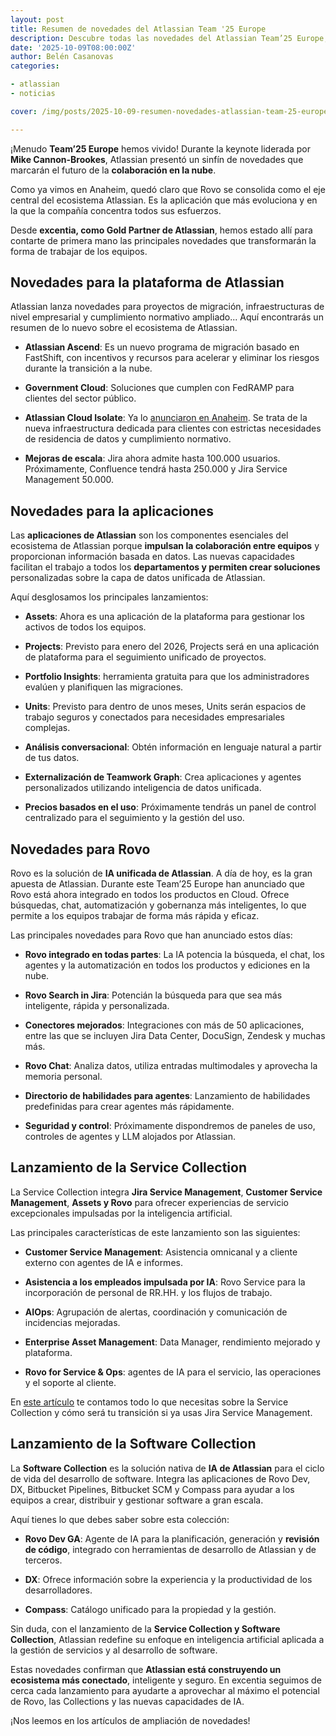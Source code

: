 ```yaml
---
layout: post
title: Resumen de novedades del Atlassian Team '25 Europe
description: Descubre todas las novedades del Atlassian Team’25 Europe, Rovo, Service Collection, Software Collection y más.
date: '2025-10-09T08:00:00Z'
author: Belén Casanovas
categories:

- atlassian
- noticias

cover: /img/posts/2025-10-09-resumen-novedades-atlassian-team-25-europe.png

---
```


¡Menudo **Team’25 Europe** hemos vivido! Durante la keynote liderada por **Mike Cannon-Brookes**, Atlassian presentó un sinfín de novedades que marcarán el futuro de la **colaboración en la nube**.

Como ya vimos en Anaheim, quedó claro que Rovo se consolida como el eje central del ecosistema Atlassian. Es la aplicación que más evoluciona y en la que la compañía concentra todos sus esfuerzos.

Desde **excentia, como Gold Partner de Atlassian**, hemos estado allí para contarte de primera mano las principales novedades que transformarán la forma de trabajar de los equipos.

<h2>Novedades para la plataforma de Atlassian</h2>

Atlassian lanza novedades para proyectos de migración, infraestructuras de nivel empresarial y cumplimiento normativo ampliado... Aquí encontrarás un resumen de lo nuevo sobre el ecosistema de Atlassian. 

- **Atlassian Ascend**: Es un nuevo programa de migración basado en FastShift, con incentivos y recursos para acelerar y eliminar los riesgos durante la transición a la nube. <br>

- **Government Cloud**: Soluciones que cumplen con FedRAMP para clientes del sector público. <br>

- **Atlassian Cloud Isolate**: Ya lo [anunciaron en Anaheim](/novedades-atlassian-cloud-platform-team-25). Se trata de la nueva infraestructura dedicada para clientes con estrictas necesidades de residencia de datos y cumplimiento normativo. <br>

- **Mejoras de escala**: Jira ahora admite hasta 100.000 usuarios. Próximamente, Confluence tendrá hasta 250.000 y Jira Service Management 50.000. <br>


<h2>Novedades para la aplicaciones</h2>

Las **aplicaciones de Atlassian** son los componentes esenciales del ecosistema de Atlassian porque **impulsan la colaboración entre equipos** y proporcionan información basada en datos. Las nuevas capacidades facilitan el trabajo a todos los **departamentos y permiten crear soluciones** personalizadas sobre la capa de datos unificada de Atlassian.

Aquí desglosamos los principales lanzamientos: 

- **Assets**: Ahora es una aplicación de la plataforma para gestionar los activos de todos los equipos. <br>

- **Projects**: Previsto para enero del 2026, Projects será en una aplicación de plataforma para el seguimiento unificado de proyectos. <br>

- **Portfolio Insights**: herramienta gratuita para que los administradores evalúen y planifiquen las migraciones. <br>

- **Units**: Previsto para dentro de unos meses, Units serán espacios de trabajo seguros y conectados para necesidades empresariales complejas. <br>

- **Análisis conversacional**: Obtén información en lenguaje natural a partir de tus datos. <br>

- **Externalización de Teamwork Graph**: Crea aplicaciones y agentes personalizados utilizando inteligencia de datos unificada. <br>

- **Precios basados en el uso**: Próximamente tendrás un panel de control centralizado para el seguimiento y la gestión del uso.


<h2>Novedades para Rovo</h2>

Rovo es la solución de **IA unificada de Atlassian**. A día de hoy, es la gran apuesta de Atlassian. Durante este Team’25 Europe han anunciado que Rovo está ahora integrado en todos los productos en Cloud. Ofrece búsquedas, chat, automatización y gobernanza más inteligentes, lo que permite a los equipos trabajar de forma más rápida y eficaz. 

Las principales novedades para Rovo que han anunciado estos días: 

- **Rovo integrado en todas partes**: La IA potencia la búsqueda, el chat, los agentes y la automatización en todos los productos y ediciones en la nube. <br>

- **Rovo Search in Jira**: Potencián la búsqueda para que sea más inteligente, rápida y personalizada. <br>


- **Conectores mejorados**: Integraciones con más de 50 aplicaciones, entre las que se incluyen Jira Data Center, DocuSign, Zendesk y muchas más. <br>


- **Rovo Chat**: Analiza datos, utiliza entradas multimodales y aprovecha la memoria personal. <br>


- **Directorio de habilidades para agentes**: Lanzamiento de habilidades predefinidas para crear agentes más rápidamente. <br>


- **Seguridad y control**: Próximamente dispondremos de paneles de uso, controles de agentes y LLM alojados por Atlassian. <br>



<h2>Lanzamiento de la Service Collection</h2>

La Service Collection integra **Jira Service Management**, **Customer Service Management**, **Assets y Rovo** para ofrecer experiencias de servicio excepcionales impulsadas por la inteligencia artificial.

Las principales características de este lanzamiento son las siguientes: 

- **Customer Service Management**: Asistencia omnicanal y a cliente externo con agentes de IA e informes. <br>

- **Asistencia a los empleados impulsada por IA**: Rovo Service para la incorporación de personal de RR.HH. y los flujos de trabajo. <br>

- **AIOps**: Agrupación de alertas, coordinación y comunicación de incidencias mejoradas. <br>

- **Enterprise Asset Management**: Data Manager, rendimiento mejorado y plataforma. <br>

- **Rovo for Service & Ops**: agentes de IA para el servicio, las operaciones y el soporte al cliente. <br>

En [este artículo](/que-es-service-collection) te contamos todo lo que necesitas sobre la Service Collection y cómo será tu transición si ya usas Jira Service Management. 


<h2>Lanzamiento de la Software Collection</h2>

La **Software Collection** es la solución nativa de **IA de Atlassian** para el ciclo de vida del desarrollo de software. Integra las aplicaciones de Rovo Dev, DX, Bitbucket Pipelines, Bitbucket SCM y Compass para ayudar a los equipos a crear, distribuir y gestionar software a gran escala.

Aquí tienes lo que debes saber sobre esta colección: 

- **Rovo Dev GA**: Agente de IA para la planificación, generación y **revisión de código**, integrado con herramientas de desarrollo de Atlassian y de terceros.

- **DX**: Ofrece información sobre la experiencia y la productividad de los desarrolladores.

- **Compass**: Catálogo unificado para la propiedad y la gestión.

Sin duda, con el lanzamiento de la **Service Collection y Software Collection**, Atlassian redefine su enfoque en inteligencia artificial aplicada a la gestión de servicios y al desarrollo de software.

Estas novedades confirman que **Atlassian está construyendo un ecosistema más conectado**, inteligente y seguro. En excentia seguimos de cerca cada lanzamiento para ayudarte a aprovechar al máximo el potencial de Rovo, las Collections y las nuevas capacidades de IA.

¡Nos leemos en los artículos de ampliación de novedades!
